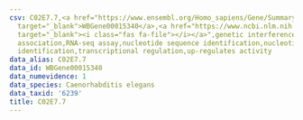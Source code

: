 ```yaml
---
csv: C02E7.7,<a href="https://www.ensembl.org/Homo_sapiens/Gene/Summary?db=core;g=WBGene00015340"
  target="_blank">WBGene00015340</a>,<a href="https://www.ncbi.nlm.nih.gov/pubmed/27496166"
  target="_blank"><i class="fas fa-file"></i></a>",genetic interference,functional
  association,RNA-seq assay,nucleotide sequence identification,nucleotide sequence
  identification,transcriptional regulation,up-regulates activity
data_alias: C02E7.7
data_id: WBGene00015340
data_numevidence: 1
data_species: Caenorhabditis elegans
data_taxid: '6239'
title: C02E7.7
---
```

